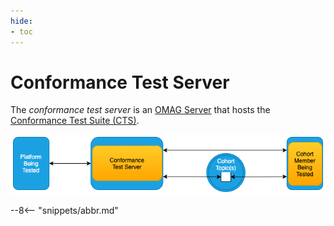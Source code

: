 ```yaml
---
hide:
- toc
---
```


<!-- SPDX-License-Identifier: CC-BY-4.0 -->
<!-- Copyright Contributors to the Egeria project 2020. -->

# Conformance Test Server

The *conformance test server* is an [OMAG Server](/egeria-docs/concepts/omag-server) that hosts the [Conformance Test Suite (CTS)](/egeria-docs/guides/cts).

![Conformance test server hosting the conformance test suite](conformance-test-server.png)

--8<-- "snippets/abbr.md"
